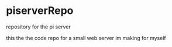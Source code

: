 # piserverRepo
repository for the pi server

this the the code repo for a small web server im making for myself
